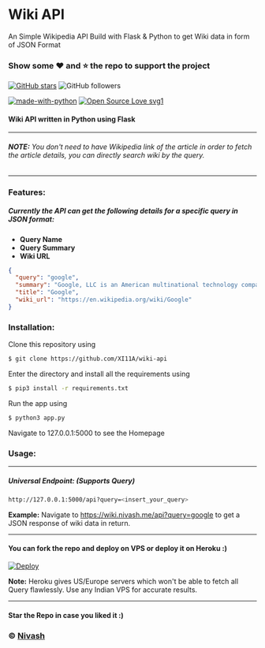 # Wiki API
An Simple Wikipedia API Build with Flask &amp; Python to get Wiki data in form of JSON Format

### Show some :heart: and :star: the repo to support the project

[![GitHub stars](https://img.shields.io/github/stars/XI11A/wiki-api.svg?style=social&label=Star)](https://github.com/XI11A/wiki-api) ![GitHub followers](https://img.shields.io/github/followers/xi11a.svg?style=social&label=Follow)

[![made-with-python](https://img.shields.io/badge/Made%20with-Python-1f425f.svg)](https://www.python.org/) [![Open Source Love svg1](https://badges.frapsoft.com/os/v1/open-source.svg?v=103)](https://github.com/ellerbrock/open-source-badges/)

#### Wiki API written in Python using Flask  

 ---
###### **NOTE:** You don't need to have Wikipedia link of the article in order to fetch the article details, you can directly search wiki by the query. 
 ---

### **Features**:
##### Currently the API can get the following details for a specific query in JSON format:
- **Query Name**
- **Query Summary**
- **Wiki URL**


```json
{
  "query": "google",
  "summary": "Google, LLC is an American multinational technology company that specializes in Internet-related services and products, which include online advertising technologies, a search engine, cloud computing, software, and hardware.",
  "title": "Google",
  "wiki_url": "https://en.wikipedia.org/wiki/Google"
}
```

### **Installation**:

Clone this repository using
```sh
$ git clone https://github.com/XI11A/wiki-api
```
Enter the directory and install all the requirements using
```sh
$ pip3 install -r requirements.txt
```
Run the app using
```sh
$ python3 app.py
```
Navigate to 127.0.0.1:5000 to see the Homepage

### **Usage**:

---
##### **Universal Endpoint**: (Supports Query)
```sh
http://127.0.0.1:5000/api?query=<insert_your_query>
```
**Example:** Navigate to https://wiki.nivash.me/api?query=google to get a JSON response of wiki data in return.

----

#### You can fork the repo and deploy on VPS or deploy it on Heroku :)  

[![Deploy](https://www.herokucdn.com/deploy/button.svg)](https://heroku.com/deploy?template=https://github.com/XI11A/wiki-api/tree/master)

**Note:** Heroku gives US/Europe servers which won't be able to fetch all Query flawlessly. Use any Indian VPS for accurate results.

---

#### Star the Repo in case you liked it :)

### © [Nivash](https://xi11a.github.io)
